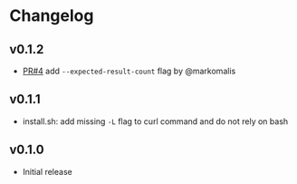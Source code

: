 Changelog
=========

## v0.1.2

- [PR#4](https://github.com/ContainerSolutions/helm-monitor/pull/4) add
  `--expected-result-count` flag by @markomalis

## v0.1.1

- install.sh: add missing `-L` flag to curl command and do not rely on bash

## v0.1.0

- Initial release

